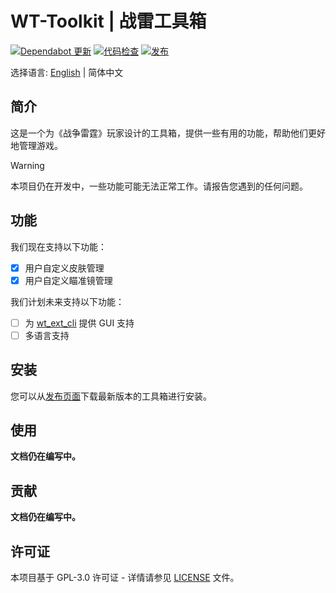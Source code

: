 # WT-Toolkit | 战雷工具箱

[![Dependabot 更新](https://github.com/axiangcoding/WT-Toolkit/actions/workflows/dependabot/dependabot-updates/badge.svg)](https://github.com/axiangcoding/WT-Toolkit/actions/workflows/dependabot/dependabot-updates) [![代码检查](https://github.com/axiangcoding/WT-Toolkit/actions/workflows/lint.yml/badge.svg)](https://github.com/axiangcoding/WT-Toolkit/actions/workflows/lint.yml) [![发布](https://github.com/axiangcoding/WT-Toolkit/actions/workflows/release.yml/badge.svg)](https://github.com/axiangcoding/WT-Toolkit/actions/workflows/release.yml)

选择语言: [English](README.md) | 简体中文

## 简介

这是一个为《战争雷霆》玩家设计的工具箱，提供一些有用的功能，帮助他们更好地管理游戏。

> [!warning]
> 本项目仍在开发中，一些功能可能无法正常工作。请报告您遇到的任何问题。

## 功能

我们现在支持以下功能：

- [x] 用户自定义皮肤管理
- [x] 用户自定义瞄准镜管理

我们计划未来支持以下功能：

- [ ] 为 [wt_ext_cli](https://github.com/Warthunder-Open-Source-Foundation/wt_ext_cli) 提供 GUI 支持
- [ ] 多语言支持

## 安装

您可以从[发布页面](https://github.com/axiangcoding/WT-Toolkit/releases)下载最新版本的工具箱进行安装。

## 使用

**文档仍在编写中。**

## 贡献

**文档仍在编写中。**

## 许可证

本项目基于 GPL-3.0 许可证 - 详情请参见 [LICENSE](LICENSE) 文件。

